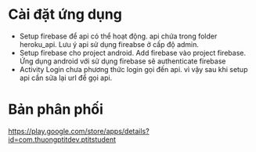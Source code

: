 # Cài đặt ứng dụng
* Setup firebase để api có thể hoạt động. api chứa trong folder heroku_api. Lưu ý api sử dụng fireabse ở cấp độ admin.
* Setup firebase cho project android. Add firebase vào project firebase. Ứng dụng android với sử dụng firebase sẽ authenticate firebase
* Activity Login chưa phương thức login gọi đến api. vì vậy sau khi setup api cần sửa lại url để gọi api.

# Bản phân phối
https://play.google.com/store/apps/details?id=com.thuongptitdev.ptitstudent
